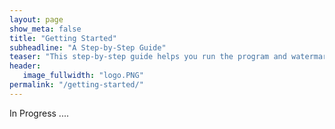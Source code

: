 ```yaml
---
layout: page
show_meta: false
title: "Getting Started"
subheadline: "A Step-by-Step Guide"
teaser: "This step-by-step guide helps you run the program and watermark your audio."
header:
   image_fullwidth: "logo.PNG"
permalink: "/getting-started/"
---
```

In Progress ....

